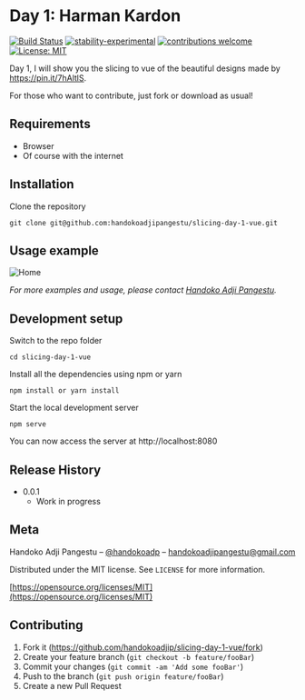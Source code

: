 # Day 1: Harman Kardon

[![Build Status](https://travis-ci.org/dwyl/esta.svg?branch=master)](https://github.com/handokoadjip/slicing-day-1-vue)
[![stability-experimental](https://img.shields.io/badge/stability-experimental-orange.svg)](https://github.com/handokoadjip/slicing-day-1-vue)
[![contributions welcome](https://img.shields.io/badge/contributions-welcome-brightgreen.svg?style=flat)](https://github.com/handokoadjip/slicing-day-1-vue/fork)
[![License: MIT](https://img.shields.io/badge/License-MIT-yellow.svg)](https://opensource.org/licenses/MIT)

Day 1, I will show you the slicing to vue of the beautiful designs made by https://pin.it/7hAltlS.

For those who want to contribute, just fork or download as usual!

## Requirements

- Browser
- Of course with the internet

## Installation

Clone the repository

    git clone git@github.com:handokoadjipangestu/slicing-day-1-vue.git

## Usage example

![Home](https://bebaskripsi.000webhostapp.com/slicing-day-1/home.png)

_For more examples and usage, please contact [Handoko Adji Pangestu](https://www.instagram.com/handokoadp/)._

## Development setup

Switch to the repo folder

    cd slicing-day-1-vue

Install all the dependencies using npm or yarn

    npm install or yarn install

Start the local development server

    npm serve

You can now access the server at http://localhost:8080

## Release History

- 0.0.1
  - Work in progress

## Meta

Handoko Adji Pangestu – [@handokoadp](https://www.instagram.com/handokoadp/) – handokoadjipangestu@gmail.com

Distributed under the MIT license. See `LICENSE` for more information.

[https://opensource.org/licenses/MIT](https://opensource.org/licenses/MIT)

## Contributing

1. Fork it (<https://github.com/handokoadjip/slicing-day-1-vue/fork>)
2. Create your feature branch (`git checkout -b feature/fooBar`)
3. Commit your changes (`git commit -am 'Add some fooBar'`)
4. Push to the branch (`git push origin feature/fooBar`)
5. Create a new Pull Request
